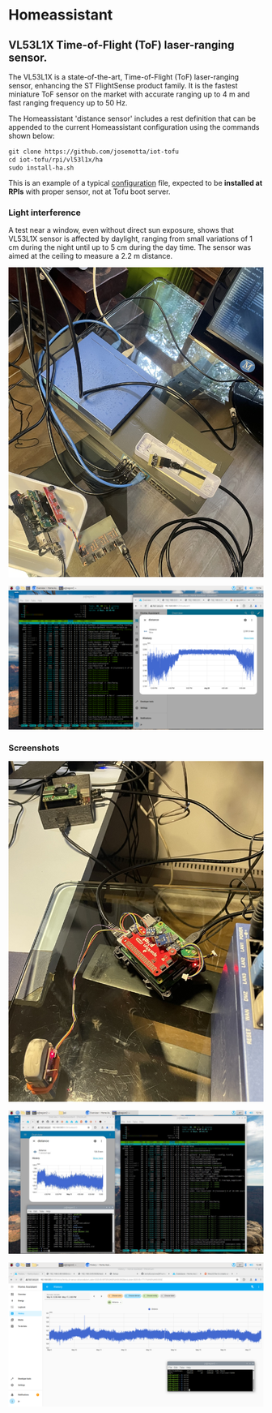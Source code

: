 # Homeassistant

## VL53L1X Time-of-Flight (ToF) laser-ranging sensor.

The VL53L1X is a state-of-the-art, Time-of-Flight (ToF) laser-ranging sensor, enhancing the ST FlightSense product family. It is the fastest miniature ToF sensor on the market with accurate ranging up to 4 m and fast ranging frequency up to 50 Hz.

The Homeassistant 'distance sensor' includes a rest definition that can be appended to the current Homeassistant configuration using the commands shown below:

```
git clone https://github.com/josemotta/iot-tofu
cd iot-tofu/rpi/vl53l1x/ha
sudo install-ha.sh

```

This is an example of a typical [configuration](configuration.yaml) file, expected to be **installed at RPIs** with proper sensor, not at Tofu boot server.

### Light interference

A test near a window, even without direct sun exposure, shows that VL53L1X sensor is affected by daylight, ranging from small variations of 1 cm during the night until up to 5 cm during the day time. The sensor was aimed at the ceiling to measure a 2.2 m distance.

![Day-night test](vl53l1x-ha-day-night-test.jpeg)

![Light interference during the day](vl53l1x-ha-day-night-interference.png)

### Screenshots

![Prototype](vl53l1x-test.jpg)

![Screenshot from Boot server terminal](vl53l1x-screenshot.jpg)

![Homeassistant Graph from distance sensor](vl53l1x-ha-test-8.png)
